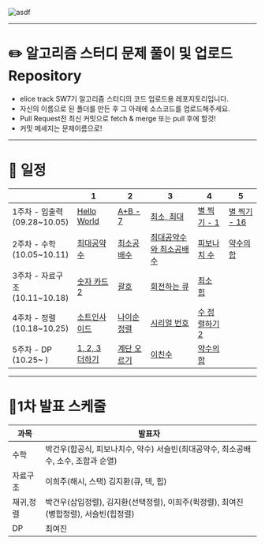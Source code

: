 ![asdf](https://github.com/ChoiYeoJin/Algorithm-Study/assets/17807025/de699c30-7dc9-4491-aba6-96c14a5db31a)
***

# ✏️ 알고리즘 스터디 문제 풀이 및 업로드 Repository
- elice track SW7기 알고리즘 스터디의 코드 업로드용 레포지토리입니다.
- 자신의 이름으로 된 폴더를 만든 후 그 아래에 소스코드를 업로드해주세요.
- Pull Request전 최신 커밋으로 fetch & merge 또는 pull 후에 할것!
- 커밋 메세지는 문제이름으로!
***
# 📅 일정
||1|2|3|4|5|
|-|-|-|-|-|-|
|1주차 - 입출력 <br> (09.28~10.05)|[Hello World](https://www.acmicpc.net/problem/2557)  |[A+B - 7](https://www.acmicpc.net/problem/11021)  |[최소, 최대](https://www.acmicpc.net/problem/10818)  | [별 찍기 - 1](https://www.acmicpc.net/problem/2438) | [별 찍기 - 16](https://www.acmicpc.net/problem/10991) |
|2주차 - 수학 <br> (10.05~10.11) | [최대공약수](https://www.acmicpc.net/problem/1850) | [최소공배수](https://www.acmicpc.net/problem/1934) | [최대공약수와 최소공배수](https://www.acmicpc.net/problem/2609)|[피보나치 수](https://www.acmicpc.net/problem/2747)| [약수의 합](https://www.acmicpc.net/problem/17425)|
|3주차 - 자료구조 <br> (10.11~10.18) | [숫자 카드 2](https://www.acmicpc.net/problem/10816) | [괄호](https://www.acmicpc.net/problem/9012) | [회전하는 큐](https://www.acmicpc.net/problem/1021) | [최소 힙](https://www.acmicpc.net/problem/1927)|
|4주차 - 정렬 <br>(10.18~10.25) | [소트인사이드](https://www.acmicpc.net/problem/1427) | [나이순 정렬](https://www.acmicpc.net/problem/10814) | [시리얼 번호](https://www.acmicpc.net/problem/1431) | [수 정렬하기 2](https://www.acmicpc.net/problem/2751)|
|5주차 - DP <br>(10.25~ ) | [1, 2, 3 더하기](https://www.acmicpc.net/problem/9095) | [계단 오르기](https://www.acmicpc.net/problem/2579) | [이친수](https://www.acmicpc.net/problem/2193) | [약수의 합](https://www.acmicpc.net/problem/17425) |
***

# 🍏1차 발표 스케줄
| 과목      | 발표자                                                                 |
| --------- | ---------------------------------------------------------------------- |
| 수학      | 박건우(합공식, 피보나치수, 약수) 서슬빈(최대공약수, 최소공배수, 소수, 조합과 순열) |
| 자료구조  | 이희주(해시, 스택)      김지환(큐, 덱, 힙)                                         |
| 재귀,정렬 |   박건우(삽입정렬), 김지환(선택정렬), 이희주(퀵정렬), 최여진(병합정렬), 서슬빈(힙정렬) |
| DP          |                                   최여진                                     |
